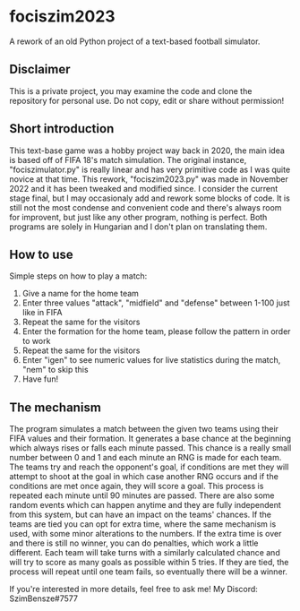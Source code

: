 # fociszim2023
A rework of an old Python project of a text-based football simulator.

## Disclaimer
This is a private project, you may examine the code and clone the repository for personal use. Do not copy, edit or share without permission!

## Short introduction
This text-base game was a hobby project way back in 2020, the main idea is based off of FIFA 18's match simulation. The original instance, "fociszimulator.py" is really linear and has very primitive code as I was quite novice at that time. This rework, "fociszim2023.py" was made in November 2022 and it has been tweaked and modified since. I consider the current stage final, but I may occasionaly add and rework some blocks of code. It is still not the most condense and convenient code and there's always room for improvent, but just like any other program, nothing is perfect. Both programs are solely in Hungarian and I don't plan on translating them.

## How to use
Simple steps on how to play a match:
1. Give a name for the home team
2. Enter three values "attack", "midfield" and "defense" between 1-100 just like in FIFA
3. Repeat the same for the visitors
4. Enter the formation for the home team, please follow the pattern in order to work
5. Repeat the same for the visitors
6. Enter "igen" to see numeric values for live statistics during the match, "nem" to skip this
7. Have fun!

## The mechanism
The program simulates a match between the given two teams using their FIFA values and their formation. It generates a base chance at the beginning which always rises or falls each minute passed. This chance is a really small number between 0 and 1 and each minute an RNG is made for each team. The teams try and reach the opponent's goal, if conditions are met they will attempt to shoot at the goal in which case another RNG occurs and if the conditions are met once again, they will score a goal. This process is repeated each minute until 90 minutes are passed. There are also some random events which can happen anytime and they are fully independent from this system, but can have an impact on the teams' chances. If the teams are tied you can opt for extra time, where the same mechanism is used, with some minor alterations to the numbers. If the extra time is over and there is still no winner, you can do penalties, which work a little different. Each team will take turns with a similarly calculated chance and will try to score as many goals as possible within 5 tries. If they are tied, the process will repeat until one team fails, so eventually there will be a winner.

If you're interested in more details, feel free to ask me! My Discord: SzimBensze#7577
